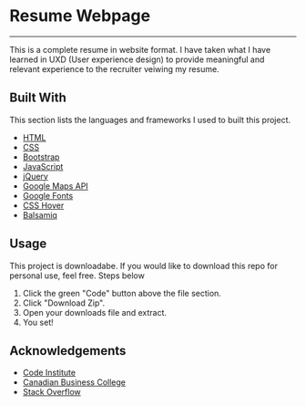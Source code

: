 # Resume Webpage
--------- 

 This is a complete resume in website format. I have taken what I have learned in UXD (User experience design) to provide meaningful and relevant experience to the recruiter veiwing my resume. 


## Built With
This section lists the languages and frameworks I used to built this project.
* [HTML](https://en.wikipedia.org/wiki/HTML)
* [CSS](https://en.wikipedia.org/wiki/CSS)
* [Bootstrap](https://getbootstrap.com)
* [JavaScript](https://www.javascript.com/)
* [jQuery](https://jquery.com/)
* [Google Maps API](https://developers.google.com/maps/documentation/javascript/overview)
* [Google Fonts](https://fonts.google.com/)
* [CSS Hover](https://cdnjs.com/)
* [Balsamiq](https://balsamiq.com/)


## Usage
This project is downloadabe. If you would like to download this repo for personal use, feel free. Steps below
1. Click the green "Code" button above the file section.
2. Click "Download Zip".
3. Open your downloads file and extract.
4. You set!


## Acknowledgements
* [Code Institute](https://codeinstitute.net/)
* [Canadian Business College](https://canadianbusinesscollege.com/)
* [Stack Overflow](https://stackoverflow.com/)